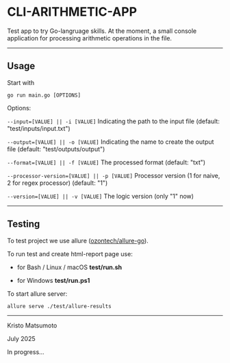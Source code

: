 # CLI-ARITHMETIC-APP

Test app to try Go-langruage skills.
At the moment, a small console application for processing arithmetic operations in the file.

---

## Usage

Start with

```go run main.go [OPTIONS]```

Options:

`--input=[VALUE] || -i [VALUE]` Indicating the path to the input file (default: "test/inputs/input.txt")

`--output=[VALUE] || -o [VALUE]` Indicating the name to create the output file (default: "test/outputs/output")

`--format=[VALUE] || -f [VALUE]` The processed format (default: "txt")

`--processor-version=[VALUE] || -p [VALUE]` Processor version (1 for naive, 2 for regex processor) (default: "1")

`--version=[VALUE] || -v [VALUE]` The logic version (only "1" now)

---

## Testing

To test project we use allure ([ozontech/allure-go](https://github.com/ozontech/allure-go)).

To run test and create html-report page use:

- for Bash / Linux / macOS **test/run.sh**

- for Windows **test/run.ps1**

To start allure server: 

`allure serve ./test/allure-results`

---

Kristo Matsumoto

July 2025

In progress...

